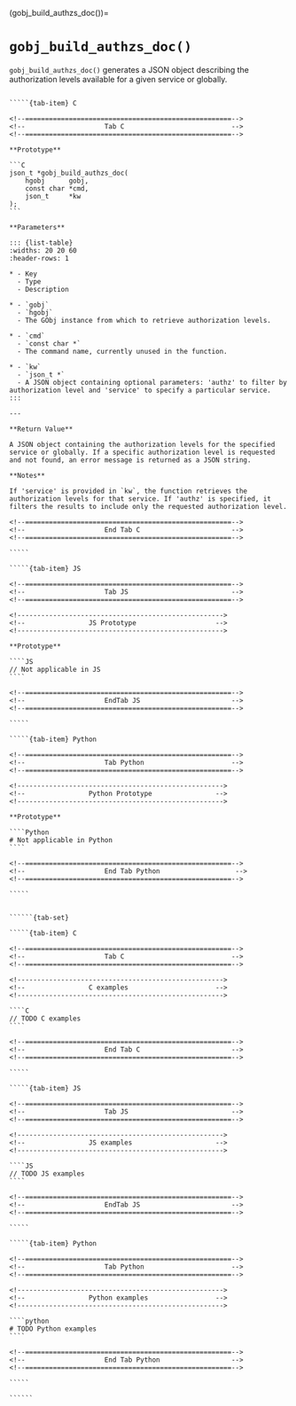 <!-- ============================================================== -->
(gobj_build_authzs_doc())=
# `gobj_build_authzs_doc()`
<!-- ============================================================== -->

`gobj_build_authzs_doc()` generates a JSON object describing the authorization levels available for a given service or globally.

<!------------------------------------------------------------>
<!--                    Prototypes                          -->
<!------------------------------------------------------------>

``````{tab-set}

`````{tab-item} C

<!--====================================================-->
<!--                    Tab C                           -->
<!--====================================================-->

**Prototype**

```C
json_t *gobj_build_authzs_doc(
    hgobj      gobj,
    const char *cmd,
    json_t     *kw
);
```

**Parameters**

::: {list-table}
:widths: 20 20 60
:header-rows: 1

* - Key
  - Type
  - Description

* - `gobj`
  - `hgobj`
  - The GObj instance from which to retrieve authorization levels.

* - `cmd`
  - `const char *`
  - The command name, currently unused in the function.

* - `kw`
  - `json_t *`
  - A JSON object containing optional parameters: 'authz' to filter by authorization level and 'service' to specify a particular service.
:::

---

**Return Value**

A JSON object containing the authorization levels for the specified service or globally. If a specific authorization level is requested and not found, an error message is returned as a JSON string.

**Notes**

If 'service' is provided in `kw`, the function retrieves the authorization levels for that service. If 'authz' is specified, it filters the results to include only the requested authorization level.

<!--====================================================-->
<!--                    End Tab C                       -->
<!--====================================================-->

`````

`````{tab-item} JS

<!--====================================================-->
<!--                    Tab JS                          -->
<!--====================================================-->

<!---------------------------------------------------->
<!--                JS Prototype                    -->
<!---------------------------------------------------->

**Prototype**

````JS
// Not applicable in JS
````

<!--====================================================-->
<!--                    EndTab JS                       -->
<!--====================================================-->

`````

`````{tab-item} Python

<!--====================================================-->
<!--                    Tab Python                      -->
<!--====================================================-->

<!---------------------------------------------------->
<!--                Python Prototype                -->
<!---------------------------------------------------->

**Prototype**

````Python
# Not applicable in Python
````

<!--====================================================-->
<!--                    End Tab Python                   -->
<!--====================================================-->

`````

``````

<!------------------------------------------------------------>
<!--                    Examples                            -->
<!------------------------------------------------------------>

```````{dropdown} Examples

``````{tab-set}

`````{tab-item} C

<!--====================================================-->
<!--                    Tab C                           -->
<!--====================================================-->

<!---------------------------------------------------->
<!--                C examples                      -->
<!---------------------------------------------------->

````C
// TODO C examples
````

<!--====================================================-->
<!--                    End Tab C                       -->
<!--====================================================-->

`````

`````{tab-item} JS

<!--====================================================-->
<!--                    Tab JS                          -->
<!--====================================================-->

<!---------------------------------------------------->
<!--                JS examples                     -->
<!---------------------------------------------------->

````JS
// TODO JS examples
````

<!--====================================================-->
<!--                    EndTab JS                       -->
<!--====================================================-->

`````

`````{tab-item} Python

<!--====================================================-->
<!--                    Tab Python                      -->
<!--====================================================-->

<!---------------------------------------------------->
<!--                Python examples                 -->
<!---------------------------------------------------->

````python
# TODO Python examples
````

<!--====================================================-->
<!--                    End Tab Python                  -->
<!--====================================================-->

`````

``````

```````
